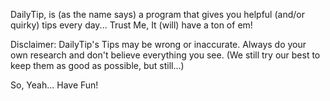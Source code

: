 DailyTip, is (as the name says) a program that gives you helpful (and/or quirky) tips every day... Trust Me, It (will) have a ton of em!

Disclaimer: DailyTip's Tips may be wrong or inaccurate. Always do your own research and don't believe everything you see.
(We still try our best to keep them as good as possible, but still...)

So, Yeah... Have Fun!
